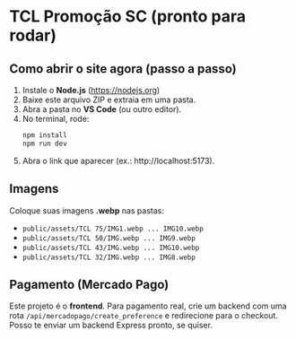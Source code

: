 # TCL Promoção SC (pronto para rodar)

## Como abrir o site agora (passo a passo)
1) Instale o **Node.js** (https://nodejs.org)
2) Baixe este arquivo ZIP e extraia em uma pasta.
3) Abra a pasta no **VS Code** (ou outro editor).
4) No terminal, rode:
   ```bash
   npm install
   npm run dev
   ```
5) Abra o link que aparecer (ex.: http://localhost:5173).

## Imagens
Coloque suas imagens **.webp** nas pastas:
- `public/assets/TCL 75/IMG1.webp ... IMG10.webp`
- `public/assets/TCL 50/IMG.webp ... IMG9.webp`
- `public/assets/TCL 43/IMG.webp ... IMG10.webp`
- `public/assets/TCL 32/IMG.webp ... IMG8.webp`

## Pagamento (Mercado Pago)
Este projeto é o **frontend**. Para pagamento real, crie um backend com uma rota
`/api/mercadopago/create_preference` e redirecione para o checkout.
Posso te enviar um backend Express pronto, se quiser.
